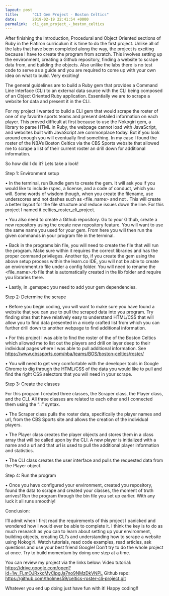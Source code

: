 ```yaml
---
layout: post
title:      "CLI Gem Project - Boston Celtics"
date:       2019-02-19 22:41:54 +0000
permalink:  cli_gem_project_-_boston_celtics
---
```



After finishing the Introduction, Procedural and Object Oriented sections of Ruby in the Flatiron curriculum it is time to do the first project. Unlike all of the labs that have been completed along the way, the project is exciting because I have to create the program from scratch. This involves setting up the environment, creating a Github repository, finding a website to scrape data from, and building the objects. Also unlike the labs there is no test code to serve as a guide and you are required to come up with your own idea on what to build. Very exciting!

The general guidelines are to build a Ruby gem that provides a Command Line Interface (CLI) to an external data source with the CLI being composed of an Object Oriented Ruby application. Essentially we are to scrape a website for data and present it in the CLI. 

For my project I wanted to build a CLI gem that would scrape the roster of one of my favorite sports teams and present detailed information on each player. This proved difficult at first because to use the Nokogiri gem, a library to parse HTML in Ruby, the webpage cannot load with JavaScript, and websites built with JavaScript are commonplace today. But if you look around enough you will eventually find something. In my case I found the roster of the NBA’s Boston Celtics via the CBS Sports website that allowed me to scrape a list of their current roster an drill down for additional information.

So how did I do it? Lets take a look!

Step 1: Environment setup

•	In the terminal, run Bundle gem <filename> to create the gem. It will ask you if you would like to include rspec, a license, and a code of conduct, which you will. Some words of wisdom though, when you create the filename, use underscores and not dashes such as <file_name> and not <file-name>. This will create a better layout for the file structure and reduce issues down the line. For this project I named it celtics_roster_cli_project. 

•	You also need to create a Github repository. Go to your Github, create a new repository using the create new repository feature. You will want to use the same name you used for your gem. From here you will then run the given commands in your program file in the terminal.

•	Back in the programs bin file, you will need to create the file that will run the program. Make sure within it requires the correct libraries and has the proper command privileges. Another tip, if you create the gem using the above setup process within the learn.co IDE, you will not be able to create an environment.rb file under a config folder. You will need to rename the <file_name>.rb file that is automatically created in the lib folder and require you libraries there.

•	Lastly, in <filename>.gemspec you need to add your gem dependencies.


Step 2: Determine the scrape 

•	Before you begin coding, you will want to make sure you have found a website that you can use to pull the scraped data into you program. Try finding sites that have relatively easy to understand HTML/CSS that will allow you to find data presented in a nicely crafted list from which you can further drill down to another webpage to find additional information.

•	For this project I was able to find the roster of the of the Boston Celtics which allowed me to list out the players and drill on layer deep to their individual pages where I was able to pull additional information. See https://www.cbssports.com/nba/teams/BOS/boston-celtics/roster/ 

•	You will need to get very comfortable with the developer tools in Google Chrome to dig through the HTML/CSS of the data you would like to pull and find the right CSS selectors that you will need in your scrape.

Step 3: Create the classes

For this program I created three classes, the Scraper class, the Player class, and the CLI. All three classes are related to each other and I connected them using the “::” syntax.

•	The Scraper class pulls the roster data, specifically the player names and url, from the CBS Sports site and allows the creation of the individual players.

•	The Player class creates the player objects and stores them in a class array that will be called upon by the CLI. A new player is initialized with a name and a url and that url is used to pull the additional player information and statistics. 

•	The CLI class creates the user interface and pulls the requested data from the Player object. 

Step 4: Run the program

•	Once you have configured your environment, created you repository, found the data to scrape and created your classes, the moment of truth arrives! Run the program through the bin file you set up earlier. With any luck it all runs smoothly!

Conclusion:

I’ll admit when I first read the requirements of this project I panicked and wondered how I would ever be able to complete it. I think the key is to do as much research as you can to learn about setting up your environment, building objects, creating CLI’s and understanding how to scrape a website using Nokogiri. Watch tutorials, read code examples, read articles, ask questions and use your best friend Google! Don’t try to do the whole project at once. Try to build momentum by doing one step at a time. 

You can review my project via the links below:
Video tutorial: https://drive.google.com/open?id=1w_FLmOJRxkcMyClpgJa7no9NMzDkVNPL
Github repo: https://github.com/tholmes59/celtics-roster-cli-project.git

Whatever you end up doing just have fun with it! Happy coding!!




